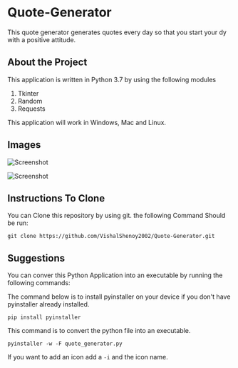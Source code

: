 # Quote-Generator
This quote generator generates quotes every day so that you start your dy with a positive attitude.

## About the Project
This application is written in Python 3.7 by using the following modules
1. Tkinter
2. Random
3. Requests

This application will work in Windows, Mac and Linux.

## Images
![Screenshot](https://user-images.githubusercontent.com/61897464/147318356-42a16f6d-79ab-42f3-bc6b-d885b74f266c.png)

![Screenshot](https://user-images.githubusercontent.com/61897464/147318462-3631604c-1f0f-49fa-bbc7-998d9e8397e1.png)

## Instructions To Clone

You can Clone this repository by using git. the following Command Should be run:
```
git clone https://github.com/VishalShenoy2002/Quote-Generator.git
```

## Suggestions
You can conver this Python Application into an executable by running the following commands:

The command below is to install pyinstaller on your device if you don't have pyinstaller already installed.
```
pip install pyinstaller
```

This command is to convert the python file into an executable.
```
pyinstaller -w -F quote_generator.py
```

If you want to add an icon add a ```-i```  and the icon name.



